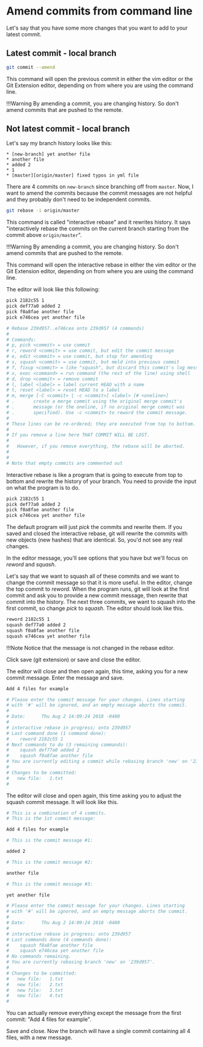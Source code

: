 # Amend commits from command line

Let's say that you have some more changes that you want to add to your latest commit.

## Latest commit - local branch

```bash
git commit --amend
```

This command will open the previous commit in either the vim editor or the Git Extension editor, depending on from where you are using the command line.

!!!Warning
    By amending a commit, you are changing history. So don't amend commits that are pushed to the remote.

## Not latest commit - local branch

Let's say my branch history looks like this:

```ASCII
* [new-branch] yet another file
* another file
* added 2
* 1
* [master][origin/master] fixed typos in yml file
```

There are 4 commits on `new-branch` since branching off from `master`. Now, I want to amend the commits because the commit messages are not helpful and they probably don't need to be independent commits.

```bash
git rebase -i origin/master
```

This command is called "interactive rebase" and it rewrites history. It says "interactively rebase the commits on the current branch starting from the commit above `origin/master`".

!!!Warning
    By amending a commit, you are changing history. So don't amend commits that are pushed to the remote.

This command will open the interactive rebase in either the vim editor or the Git Extension editor, depending on from where you are using the command line.

The editor will look like this following:

```bash
pick 2182c55 1
pick def77a0 added 2
pick f0a8fae another file
pick e746cea yet another file

# Rebase 239d957..e746cea onto 239d957 (4 commands)
#
# Commands:
# p, pick <commit> = use commit
# r, reword <commit> = use commit, but edit the commit message
# e, edit <commit> = use commit, but stop for amending
# s, squash <commit> = use commit, but meld into previous commit
# f, fixup <commit> = like "squash", but discard this commit's log message
# x, exec <command> = run command (the rest of the line) using shell
# d, drop <commit> = remove commit
# l, label <label> = label current HEAD with a name
# t, reset <label> = reset HEAD to a label
# m, merge [-C <commit> | -c <commit>] <label> [# <oneline>]
# .       create a merge commit using the original merge commit's
# .       message (or the oneline, if no original merge commit was
# .       specified). Use -c <commit> to reword the commit message.
#
# These lines can be re-ordered; they are executed from top to bottom.
#
# If you remove a line here THAT COMMIT WILL BE LOST.
#
#	However, if you remove everything, the rebase will be aborted.
#
#	
# Note that empty commits are commented out
```

Interactive rebase is like a program that is going to execute from top to bottom and rewrite the history of your branch. You need to provide the input on what the program is to do. 

```bash
pick 2182c55 1
pick def77a0 added 2
pick f0a8fae another file
pick e746cea yet another file
```

The default program will just _pick_ the commits and rewrite them. If you saved and closed the interactive rebase, git will rewrite the commits with new objects (new hashes) that are identical. So, you'd not see any real changes.

In the editor message, you'll see options that you have but we'll focus on _reword_ and _squash_.

Let's say that we want to squash all of these commits and we want to change the commit message so that it is more useful. In the editor, change the top commit to _reword_. When the program runs, git will look at the first commit and ask you to provide a new commit message, then rewrite that commit into the history. The next three commits, we want to squash into the first commit, so change _pick_ to _squash_. The editor should look like this.

```bash
reword 2182c55 1
squash def77a0 added 2
squash f0a8fae another file
squash e746cea yet another file
```

!!!Note
    Notice that the message is not changed in the rebase editor.

Click save (git extension) or save and close the editor.

The editor will close and then open again, this time, asking you for a new commit message. Enter the message and save.

```bash
Add 4 files for example

# Please enter the commit message for your changes. Lines starting
# with '#' will be ignored, and an empty message aborts the commit.
#
# Date:      Thu Aug 2 14:09:24 2018 -0400
#
# interactive rebase in progress; onto 239d957
# Last command done (1 command done):
#    reword 2182c55 1
# Next commands to do (3 remaining commands):
#    squash def77a0 added 2
#    squash f0a8fae another file
# You are currently editing a commit while rebasing branch 'new' on '239d957'.
#
# Changes to be committed:
#	new file:   1.txt
#
```

The editor will close and open again, this time asking you to adjust the squash commit message. It will look like this.

```bash
# This is a combination of 4 commits.
# This is the 1st commit message:

Add 4 files for example

# This is the commit message #1:

added 2

# This is the commit message #2:

another file

# This is the commit message #3:

yet another file

# Please enter the commit message for your changes. Lines starting
# with '#' will be ignored, and an empty message aborts the commit.
#
# Date:      Thu Aug 2 14:09:24 2018 -0400
#
# interactive rebase in progress; onto 239d957
# Last commands done (4 commands done):
#    squash f0a8fae another file
#    squash e746cea yet another file
# No commands remaining.
# You are currently rebasing branch 'new' on '239d957'.
#
# Changes to be committed:
#	new file:   1.txt
#	new file:   2.txt
#	new file:   3.txt
#	new file:   4.txt
#
```

You can actually remove everything except the message from the first commit: "Add 4 files for example".

Save and close. Now the branch will have a single commit containing all 4 files, with a new message.